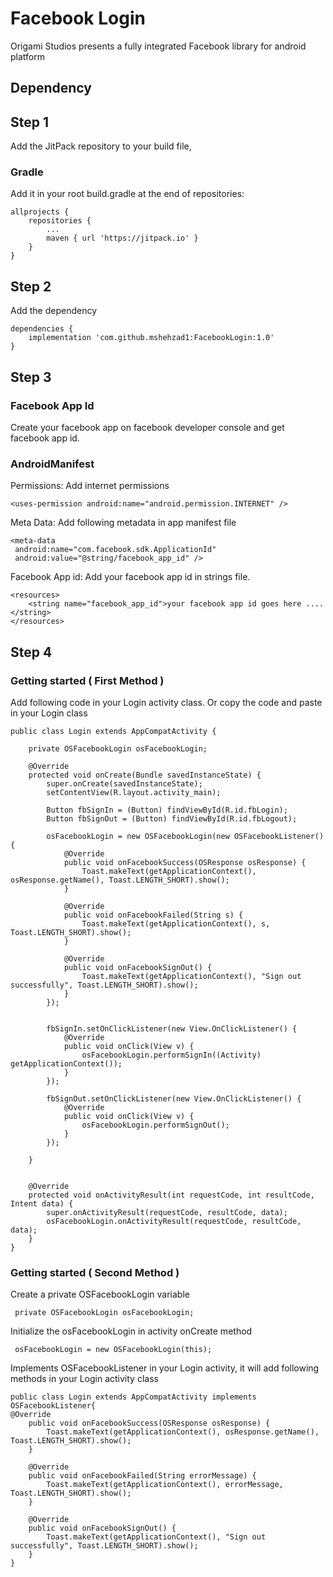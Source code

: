 # Facebook Login

Origami Studios presents a fully integrated Facebook library for android platform

## Dependency

## Step 1

Add the JitPack repository to your build file, 
### Gradle
Add it in your root build.gradle at the end of repositories:

```
allprojects {
    repositories {
        ...
        maven { url 'https://jitpack.io' }
    }
}
```
## Step 2

Add the dependency

```
dependencies {
    implementation 'com.github.mshehzad1:FacebookLogin:1.0'
}
```

## Step 3

### Facebook App Id
Create your facebook app on facebook developer console and get facebook app id.

### AndroidManifest

Permissions: 
Add internet permissions

```
<uses-permission android:name="android.permission.INTERNET" />
```
Meta Data: 
Add following metadata in app manifest file

```
<meta-data
 android:name="com.facebook.sdk.ApplicationId"
 android:value="@string/facebook_app_id" />
```
Facebook App id: Add your facebook app id in strings file.

```
<resources>
    <string name="facebook_app_id">your facebook app id goes here .... </string>
</resources>

```
## Step 4

### Getting started ( First Method )
Add following code in your Login activity class. Or copy the code and paste in your Login class

```
public class Login extends AppCompatActivity {

    private OSFacebookLogin osFacebookLogin;

    @Override
    protected void onCreate(Bundle savedInstanceState) {
        super.onCreate(savedInstanceState);
        setContentView(R.layout.activity_main);

        Button fbSignIn = (Button) findViewById(R.id.fbLogin);
        Button fbSignOut = (Button) findViewById(R.id.fbLogout);

        osFacebookLogin = new OSFacebookLogin(new OSFacebookListener() {
            @Override
            public void onFacebookSuccess(OSResponse osResponse) {
                Toast.makeText(getApplicationContext(), osResponse.getName(), Toast.LENGTH_SHORT).show();
            }

            @Override
            public void onFacebookFailed(String s) {
                Toast.makeText(getApplicationContext(), s, Toast.LENGTH_SHORT).show();
            }

            @Override
            public void onFacebookSignOut() {
                Toast.makeText(getApplicationContext(), "Sign out successfully", Toast.LENGTH_SHORT).show();
            }
        });


        fbSignIn.setOnClickListener(new View.OnClickListener() {
            @Override
            public void onClick(View v) {
                osFacebookLogin.performSignIn((Activity) getApplicationContext());
            }
        });

        fbSignOut.setOnClickListener(new View.OnClickListener() {
            @Override
            public void onClick(View v) {
                osFacebookLogin.performSignOut();
            }
        });
        
    }


    @Override
    protected void onActivityResult(int requestCode, int resultCode, Intent data) {
        super.onActivityResult(requestCode, resultCode, data);
        osFacebookLogin.onActivityResult(requestCode, resultCode, data);
    }
}

```

### Getting started ( Second Method )
Create a private OSFacebookLogin variable

```
 private OSFacebookLogin osFacebookLogin;
```
Initialize the osFacebookLogin in activity onCreate method

```
 osFacebookLogin = new OSFacebookLogin(this);
```
Implements OSFacebookListener in your Login activity, it will add following methods in your Login activity class

```
public class Login extends AppCompatActivity implements OSFacebookListener{
@Override
    public void onFacebookSuccess(OSResponse osResponse) {
        Toast.makeText(getApplicationContext(), osResponse.getName(), Toast.LENGTH_SHORT).show();
    }
    
    @Override
    public void onFacebookFailed(String errorMessage) {
        Toast.makeText(getApplicationContext(), errorMessage, Toast.LENGTH_SHORT).show();
    }
    
    @Override
    public void onFacebookSignOut() {
        Toast.makeText(getApplicationContext(), "Sign out successfully", Toast.LENGTH_SHORT).show();
    }
}
```

